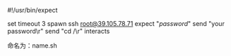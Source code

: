 #!/usr/bin/expect

set timeout 3
spawn ssh root@39.105.78.71
expect "*password*"
send "your password\r"
send "cd /\r"
interacts

命名为：name.sh
